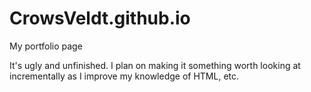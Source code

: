 # CrowsVeldt.github.io
My portfolio page

It's ugly and unfinished. I plan on making it something worth looking at incrementally as I improve my knowledge of HTML, etc.
